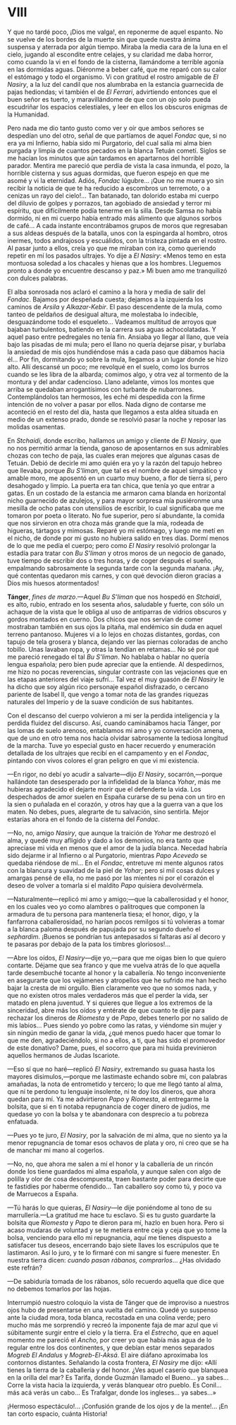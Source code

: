 # VIII

Y que no tardé poco, ¡Dios me valga!, en reponerme de aquel espanto. No se
vuelve de los bordes de la muerte sin que quede nuestra ánima suspensa
y aterrada por algún tiempo. Miraba la media cara de la luna en el cielo,
jugando al escondite entre celajes, y su claridad me daba horror, como cuando
la vi en el fondo de la cisterna, llamándome a terrible agonía en las dormidas
aguas. Diéronme a beber café, que me reparó con su calor el estómago y todo el
organismo. Vi con gratitud el rostro amigable de *El Nasiry*, a la luz del
candil que nos alumbraba en la estancia guarnecida de pajas hediondas; vi
también el de *El Ferrari*, advirtiendo entonces que el buen señor es tuerto,
y maravillándome de que con un ojo solo pueda escudriñar los espacios
celestiales, y leer en ellos los obscuros enigmas de la Humanidad.

Pero nada me dio tanto gusto como ver y oír que ambos señores se despedían uno
del otro, señal de que partíamos de aquel *Fondac* que, si no era ya mi
Infierno, había sido mi Purgatorio, del cual salía mi alma bien purgada
y limpia de cuantos pecados en la blanca Tetuán cometí. Siglos se me hacían los
minutos que aún tardamos en apartarnos del horrible parador. Mentira me pareció
que perdía de vista la casa inmunda, el pozo, la horrible cisterna y sus aguas
dormidas, que fueron espejo en que me asomé y vi la eternidad. Adiós, *Fondac*
lúgubre... ¡Que no me muera yo sin recibir la noticia de que te ha reducido
a escombros un terremoto, o a cenizas un rayo del cielo!... Tan batanado, tan
dolorido estaba mi cuerpo del diluvio de golpes y porrazos, tan agobiado de
ansiedad y terror mi espíritu, que difícilmente podía tenerme en la silla.
Desde Samsa no había dormido, ni en mi cuerpo había entrado más alimento que
algunos sorbos de café... A cada instante encontrábamos grupos de moros que
regresaban a sus aldeas después de la batalla, unos con la espingarda al
hombro, otros inermes, todos andrajosos y escuálidos, con la tristeza pintada
en el rostro. Al pasar junto a ellos, creía yo que me miraban con ira, como
queriendo repetir en mí los pasados ultrajes. Yo dije a *El Nasiry*: «Menos
temo en esta montuosa soledad a los chacales y hienas que a los hombres.
Lleguemos pronto a donde yo encuentre descanso y paz.» Mi buen amo me
tranquilizó con dulces palabras.

El alba sonrosada nos aclaró el camino a la hora y media de salir del *Fondac*.
Bajamos por despeñada cuesta; dejamos a la izquierda los caminos de *Arsila*
y *Alkazar-Kebir*. El paso descendente de la mula, como tanteo de peldaños de
desigual altura, me molestaba lo indecible, desguazándome todo el esqueleto...
Vadeamos multitud de arroyos que bajaban turbulentos, batiendo en la carrera
sus aguas achocolatadas. Y aquel paso entre pedregales no tenía fin. Ansiaba yo
llegar al llano, que veía bajo las pisadas de mi mula; pero el llano no quería
dejarse pisar, y burlaba la ansiedad de mis ojos hundiéndose más a cada paso
que dábamos hacia él... Por fin, dormitando yo sobre la mula, llegamos a un
lugar donde se hizo alto. Allí descansé un poco; me revolqué en el suelo, como
los burros cuando se les libra de la albarda; comimos algo, y otra vez al
tormento de la montura y del andar cadencioso.  Llano adelante, vimos los
montes que arriba se quedaban arrogantísimos con turbante de nubarrones.
Contemplándolos tan hermosos, les eché mi despedida con la firme intención de
no volver a pasar por ellos. Nada digno de contarse me aconteció en el resto
del día, hasta que llegamos a esta aldea situada en medio de un extenso prado,
donde se resolvió pasar la noche y reposar las molidas osamentas.

En *Stchaidi*, donde escribo, hallamos un amigo y cliente de *El Nasiry*, que
no nos permitió armar la tienda, ganoso de aposentarnos en sus admirables
chozas con techo de paja, las cuales eran mejores que algunas casas de Tetuán.
Debió de decirle mi amo quién era yo y la razón del tapujo hebreo que llevaba,
porque *Bu S'liman*, que tal es el nombre de aquel simpático y amable moro, me
aposentó en un cuarto muy bueno, a flor de tierra sí, pero desahogado y limpio.
La puerta era tan chica, que tenía yo que entrar a gatas. En un costado de la
estancia me armaron cama blanda en horizontal nicho guarnecido de azulejos,
y para mayor sorpresa mía pusiéronme una mesilla de ocho patas con utensilios
de escribir, lo cual significaba que me tomaron por poeta o literato. No fue
superior, pero sí abundante, la comida que nos sirvieron en otra choza más
grande que la mía, rodeada de higueras, tártagos y mimosas. Reparé yo mi
estómago, y luego me metí en el nicho, de donde por mi gusto no hubiera salido
en tres días. Dormí menos de lo que me pedía el cuerpo; pero como *El Nasiry*
resolvió prolongar la estadía para tratar con *Bu S'liman* y otros moros de un
negocio de ganado, tuve tiempo de escribir dos o tres horas, y de coger después
el sueño, empalmando sabrosamente la segunda tarde con la segunda mañana. ¡Ay,
qué contentas quedaron mis carnes, y con qué devoción dieron gracias a Dios mis
huesos atormentados!

**Tánger**, *fines de marzo*.—Aquel *Bu S'liman* que nos hospedó en *Stchaidi*,
es alto, rubio, entrado en los sesenta años, saludable y fuerte, con sólo un
achaque de la vista que le obliga al uso de antiparras de vidrios obscuros
y gordos montados en cuerno. Dos chicos que nos servían de comer mostraban
también en sus ojos la pitaña, mal endémico sin duda en aquel terreno
pantanoso. Mujeres vi a lo lejos en chozas distantes, gordas, con tapujo de
tela grosera y blanca, dejando ver las piernas coloradas de ancho tobillo. Unas
lavaban ropa, y otras la tendían en retamas... No sé por qué me pareció
renegado el tal *Bu S'liman*. No hablaba o hablar no quería lengua española;
pero bien pude apreciar que la entiende. Al despedirnos, me hizo no pocas
reverencias, singular contraste con las vejaciones que en las etapas anteriores
del viaje sufrí... Tal vez el muy guasón de *El Nasiry* le ha dicho que soy
algún rico personaje español disfrazado, o cercano pariente de Isabel II, que
vengo a tomar nota de las grandes riquezas naturales del Imperio y de la suave
condición de sus habitantes.

Con el descanso del cuerpo volvieron a mi ser la perdida inteligencia y la
perdida fluidez del discurso. Así, cuando caminábamos hacia Tánger, por las
lomas de suelo arenoso, entablamos mi amo y yo conversación amena, que de uno
en otro tema nos hacía olvidar sabrosamente la tediosa longitud de la marcha.
Tuve yo especial gusto en hacer recuerdo y enumeración detallada de los
ultrajes que recibí en el campamento y en el *Fondac*, pintando con vivos
colores el gran peligro en que vi mi existencia.

—En rigor, no debí yo acudir a salvarte—dijo *El Nasiry*, socarrón,—porque
hallándote tan desesperado por la infidelidad de la blanca *Yohar*, más me
hubieras agradecido el dejarte morir que el defenderte la vida. Los despechados
de amor suelen en España curarse de su pena con un tiro en la sien o puñalada
en el corazón, y otros hay que a la guerra van a que los maten. No debes, pues,
alegrarte de tu salvación, sino sentirla. Mejor estarías ahora en el fondo de
la cisterna del *Fondac*.

—No, no, amigo *Nasiry*, que aunque la traición de *Yohar* me destrozó el alma,
y quedé muy afligido y dado a los demonios, no era tanto que apreciase mi vida
en menos que el amor de la judía blanca. Necedad habría sido dejarme ir al
Infierno o al Purgatorio, mientras *Papo Acevedo* se quedaba riéndose de mí...
En el *Fondac*, entretuve mi mente algunos ratos con la blancura y suavidad de
la piel de *Yohar*; pero si mil cosas dulces y amargas pensé de ella, no me
pasó por las mientes ni por el corazón el deseo de volver a tomarla si el
maldito *Papo* quisiera devolvérmela.

—Naturalmente—replicó mi amo y amigo;—que la caballerosidad y el honor, en los
cuales veo yo como alambres o palitroques que componen la armadura de tu
persona para mantenerla tiesa; el honor, digo, y la fanfarrona caballerosidad,
no harían pocos remilgos si tú volvieras a tomar a la blanca paloma después de
papujada por su segundo dueño el *sephardim*. ¡Buenos se pondrían tus
antepasados si faltaras así al decoro y te pasaras por debajo de la pata los
timbres gloriosos!...

—Abre los oídos, *El Nasiry*—dije yo,—para que me oigas bien lo que quiero
contarte. Déjame que sea franco y que me vuelva atrás de lo que aquella tarde
desembuché tocante al honor y la caballería. No tengo inconveniente en
asegurarte que los vejámenes y atropellos que he sufrido me han hecho bajar la
cresta de mi orgullo. Bien claramente veo que no somos nada, y que no existen
otros males verdaderos más que el perder la vida, ser matado en plena juventud.
Y si quieres que llegue a los extremos de la sinceridad, abre más los oídos
y entérate de que cuanto te dije para rechazar los dineros de *Riomesta* y de
*Papo*, debes tenerlo por no salido de mis labios...  Pues siendo yo pobre como
las ratas, y viéndome sin mujer y sin ningún medio de ganar la vida, ¿qué menos
puedo hacer que tomar lo que me den, agradeciéndolo, si no a ellos, a ti, que
has sido el promovedor de este donativo? Dame, pues, el socorro que para mi
huida previnieron aquellos hermanos de Judas Iscariote.

—Eso sí que no haré—replicó *El Nasiry*, extremando su guasa hasta los mayores
disimulos,—porque me lastimaste echando sobre mí, con palabras amañadas, la
nota de entrometido y tercero; lo que me llegó tanto al alma, que ni te perdono
tu lenguaje insolente, ni te doy los dineros, que ahora quedan para mí. Ya me
advirtieron *Papo* y *Riomesta*, al entregarme la bolsita, que si en ti notaba
repugnancia de coger dinero de judíos, me quedase yo con la bolsa y te
abandonara con desprecio a tu pobreza enfatuada.

—Pues yo te juro, *El Nasiry*, por la salvación de mi alma, que no siento ya la
menor repugnancia de tomar esos ochavos de plata y oro, ni creo que se ha de
manchar mi mano al cogerlos.

—No, no, que ahora me salen a mí el honor y la caballería de un rincón donde
los tiene guardados mi alma española, y aunque salen con algo de polilla y olor
de cosa descompuesta, traen bastante poder para decirte que te fastidies por
haberme ofendido... Tan caballero soy como tú, y poco va de Marruecos a España.

—Tú harás lo que quieras, *El Nasiry*—le dije poniéndome al tono de su
marrullería.—La gratitud me hace tu esclavo. Si es tu gusto guardarte la
bolsita que *Riomesta* y *Papo* te dieron para mí, hazlo en buen hora. Pero si
acaso mudaras de voluntad y se te metiera entre ceja y ceja que yo tome la
bolsa, venciendo para ello mi repugnancia, aquí me tienes dispuesto
a satisfacer tus deseos, encerrando bajo siete llaves los escrúpulos que te
lastimaron. Así lo juro, y te lo firmaré con mi sangre si fuere menester. En
nuestra tierra dicen: *cuando pasan rábanos, comprarlos*... ¿Has olvidado este
refrán?

—De sabiduría tomada de los rábanos, sólo recuerdo aquella que dice que no
debemos tomarlos por las hojas.

Interrumpió nuestro coloquio la vista de Tánger que de improviso a nuestros
ojos hubo de presentarse en una vuelta del camino. Quedé yo suspenso ante la
ciudad mora, toda blanca, recostada en una colina verde; pero mucho más me
sorprendió y recreó la imponente faja de mar azul que vi súbitamente surgir
entre el cielo y la tierra. Era el *Estrecho*, que en aquel momento me pareció
el *Ancho*, por creer yo que había más agua de lo regular entre los dos
continentes, y que debían estar menos separados *Mogreb El Andalus*
y *Mogreb-El-Aksá*. El aire diáfano aproximaba los contornos distantes.
Señalando la costa frontera, *El Nasiry* me dijo: «Allí tienes la tierra de la
caballería y del honor. ¿Ves aquel caserío que blanquea en la orilla del mar?
Es Tarifa, donde Guzmán llamado el Bueno... ya sabes... Corre la vista hacia la
izquierda, y verás blanquear otro pueblo. Es Conil... más acá verás un cabo...
Es Trafalgar, donde los ingleses... ya sabes...»

¡Hermoso espectáculo!... ¡Confusión grande de los ojos y de la mente!... ¡En
tan corto espacio, cuánta Historia!
